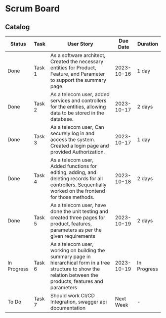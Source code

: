 # Scrum Board
## Catalog
| Status        | Task   | User Story                                             | Due Date   | Duration |
|---------------|------- |------------------------------------------------------| ----------  | ----------|
| Done          | Task 1 |  As a software architect, Created the necessary entities for Product, Feature, and Parameter to support the summary page. | 2023-10-16 | 1 day |
| Done          | Task 2 |  As a telecom user, added services and controllers for the entities, allowing data to be stored in the database. | 2023-10-17  | 2 days | 
| Done          | Task 3 |  As a telecom user, Can securely log in and access the system. Created a login page and provided Authorization. | 2023-10-17  | 1 day |
| Done          | Task 4 |  As a telecom user, Added functions for editing, adding, and deleting records for all controllers. Sequentially worked on the frontend for those methods. | 2023-10-18  | 2 days |
| Done          | Task 5 | As a telecom user, have done the unit testing and created three pages for product, features, parameters as per the given requirements | 2023-10-19  | 2 days |
| In Progress   | Task 6 | As a telecom user, working on building the summary page in hierarchical form in a tree structure to show the relation between the products, features and parameters | 2023-10-19  | In Progress |
| To Do         | Task 7 | Should work CI/CD Integration, swagger api documentation | Next Week | - |

